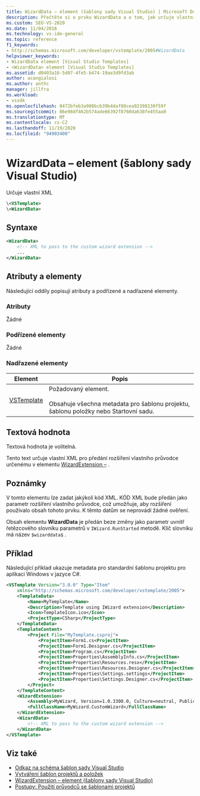 ```yaml
---
title: WizardData – element (šablony sady Visual Studio) | Microsoft Docs
description: Přečtěte si o prvku WizardData a o tom, jak určuje vlastní kód XML.
ms.custom: SEO-VS-2020
ms.date: 11/04/2016
ms.technology: vs-ide-general
ms.topic: reference
f1_keywords:
- http://schemas.microsoft.com/developer/vstemplate/2005#WizardData
helpviewer_keywords:
- WizardData element [Visual Studio Templates]
- <WizardData> element [Visual Studio Templates]
ms.assetid: d0403a16-5d07-4fe5-b474-19ae3d9fd3ab
author: acangialosi
ms.author: anthc
manager: jillfra
ms.workload:
- vssdk
ms.openlocfilehash: 0472bfeb3a988bcb39b4daf80cea92398130f59f
ms.sourcegitcommit: 86e98df462b574ade66392f8760da638fe455aa0
ms.translationtype: MT
ms.contentlocale: cs-CZ
ms.lasthandoff: 11/19/2020
ms.locfileid: "94903400"
---
```

# <a name="wizarddata-element-visual-studio-templates"></a>WizardData – element (šablony sady Visual Studio)

Určuje vlastní XML

```xml
\<VSTemplate>
\<WizardData>
```

## <a name="syntax"></a>Syntaxe

```xml
<WizardData>
    <!-- XML to pass to the custom wizard extension -->
    ...
</WizardData>
```

## <a name="attributes-and-elements"></a>Atributy a elementy

Následující oddíly popisují atributy a podřízené a nadřazené elementy.

### <a name="attributes"></a>Atributy

Žádné

### <a name="child-elements"></a>Podřízené elementy

Žádné

### <a name="parent-elements"></a>Nadřazené elementy

|Element|Popis|
|-------------|-----------------|
|[VSTemplate](../extensibility/vstemplate-element-visual-studio-templates.md)|Požadovaný element.<br /><br /> Obsahuje všechna metadata pro šablonu projektu, šablonu položky nebo Startovní sadu.|

## <a name="text-value"></a>Textová hodnota

Textová hodnota je volitelná.

Tento text určuje vlastní XML pro předání rozšíření vlastního průvodce určenému v elementu [WizardExtension –](../extensibility/wizardextension-element-visual-studio-templates.md) .

## <a name="remarks"></a>Poznámky

V tomto elementu lze zadat jakýkoli kód XML. KÓD XML bude předán jako parametr rozšíření vlastního průvodce, což umožňuje, aby rozšíření používalo obsah tohoto prvku. K těmto datům se neprovádí žádné ověření.

Obsah elementu **WizardData** je předán beze změny jako parametr uvnitř řetězcového slovníku parametrů v `IWizard.RunStarted` metodě. Klíč slovníku má název `$wizarddata$` .

## <a name="example"></a>Příklad

Následující příklad ukazuje metadata pro standardní šablonu projektu pro aplikaci Windows v jazyce C#.

```xml
<VSTemplate Version="3.0.0" Type="Item"
    xmlns="http://schemas.microsoft.com/developer/vstemplate/2005">
    <TemplateData>
        <Name>MyTemplate</Name>
        <Description>Template using IWizard extension</Description>
        <Icon>TemplateIcon.ico</Icon>
        <ProjectType>CSharp</ProjectType>
    </TemplateData>
    <TemplateContent>
        <Project File="MyTemplate.csproj">
            <ProjectItem>Form1.cs<ProjectItem>
            <ProjectItem>Form1.Designer.cs</ProjectItem>
            <ProjectItem>Program.cs</ProjectItem>
            <ProjectItem>Properties\AssemblyInfo.cs</ProjectItem>
            <ProjectItem>Properties\Resources.resx</ProjectItem>
            <ProjectItem>Properties\Resources.Designer.cs</ProjectItem>
            <ProjectItem>Properties\Settings.settings</ProjectItem>
            <ProjectItem>Properties\Settings.Designer.cs</ProjectItem>
        </Project>
    </TemplateContent>
    <WizardExtension>
        <Assembly>MyWizard, Version=1.0.3300.0, Culture=neutral, PublicKeyToken=b03f5f7f11d50a3a, Custom=null</Assembly>
        <FullClassName>MyWizard.CustomWizard</FullClassName>
    </WizardExtension>
    <WizardData>
        <!-- XML to pass to the custom wizard extension -->
    </WizardData>
</VSTemplate>
```

## <a name="see-also"></a>Viz také

- [Odkaz na schéma šablon sady Visual Studio](../extensibility/visual-studio-template-schema-reference.md)
- [Vytváření šablon projektů a položek](../ide/creating-project-and-item-templates.md)
- [WizardExtension – element (šablony sady Visual Studio)](../extensibility/wizardextension-element-visual-studio-templates.md)
- [Postupy: Použití průvodců se šablonami projektů](../extensibility/how-to-use-wizards-with-project-templates.md)
